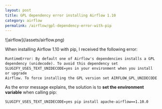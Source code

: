 ```yaml
---
layout: post
title: GPL dependency error installing Airflow 1.10
category: airflow
permalink: /airflow/gpl-dependency-error-with-pip
---
```

<div class="wide-logos" markdown="1">
![airflow](/assets/airflow.png)
</div>

When installing Airflow 1.10 with pip, I received the following error:

```
RuntimeError: By default one of Airflow's dependencies installs a GPL
dependency (unidecode). To avoid this dependency set
SLUGIFY_USES_TEXT_UNIDECODE=yes in your environment when you install or upgrade
Airflow. To force installing the GPL version set AIRFLOW_GPL_UNIDECODE
```

As the error message explains, the solution is to **set the environment
variable** when calling pip:
```
SLUGIFY_USES_TEXT_UNIDECODE=yes pip install apache-airflow==1.10.0
```
